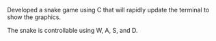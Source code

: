 Developed a snake game using C that will rapidly update the terminal to show the graphics.

The snake is controllable using W, A, S, and D.
